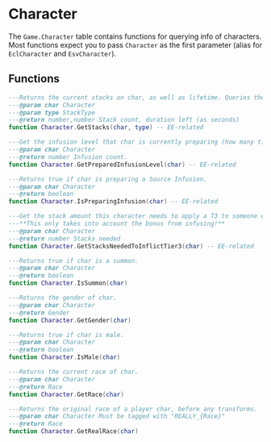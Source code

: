 # Character

The `Game.Character` table contains functions for querying info of characters. Most functions expect you to pass `Character` as the first parameter (alias for `EclCharacter` and `EsvCharacter`).

## Functions

<doc lib="GameCharacter">

```lua
---Returns the current stacks on char, as well as lifetime. Queries the related status effects.
---@param char Character
---@param type StackType
---@return number,number Stack count, duration left (as seconds)
function Character.GetStacks(char, type) -- EE-related
```
```lua
---Get the infusion level that char is currently preparing (how many times they've cast Source Infuse).
---@param char Character
---@return number Infusion count.
function Character.GetPreparedInfusionLevel(char) -- EE-related
```
```lua
---Returns true if char is preparing a Source Infusion.
---@param char Character
---@return boolean
function Character.IsPreparingInfusion(char) -- EE-related
```
```lua
---Get the stack amount this character needs to apply a T3 to someone else.
---**This only takes into account the bonus from infusing!**
---@param char Character
---@return number Stacks needed
function Character.GetStacksNeededToInflictTier3(char) -- EE-related
```
```lua
---Returns true if char is a summon.
---@param char Character
---@return boolean
function Character.IsSummon(char)
```
```lua
---Returns the gender of char.
---@param char Character
---@return Gender
function Character.GetGender(char)
```
```lua
---Returns true if char is male.
---@param char Character
---@return boolean
function Character.IsMale(char)
```
```lua
---Returns the current race of char.
---@param char Character
---@return Race
function Character.GetRace(char)
```
```lua
---Returns the original race of a player char, before any transforms.
---@param char Character Must be tagged with "REALLY_{Race}"
---@return Race
function Character.GetRealRace(char)
```
